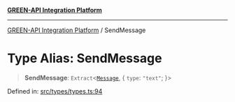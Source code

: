 [**GREEN-API Integration Platform**](../README.md)

***

[GREEN-API Integration Platform](../globals.md) / SendMessage

# Type Alias: SendMessage

> **SendMessage**: `Extract`\<[`Message`](Message.md), \{ `type`: `"text"`; \}\>

Defined in: [src/types/types.ts:94](https://github.com/green-api/greenapi-integration/blob/62a96bf9bfbccb88022bc7b0859de19e8c48289f/src/types/types.ts#L94)
